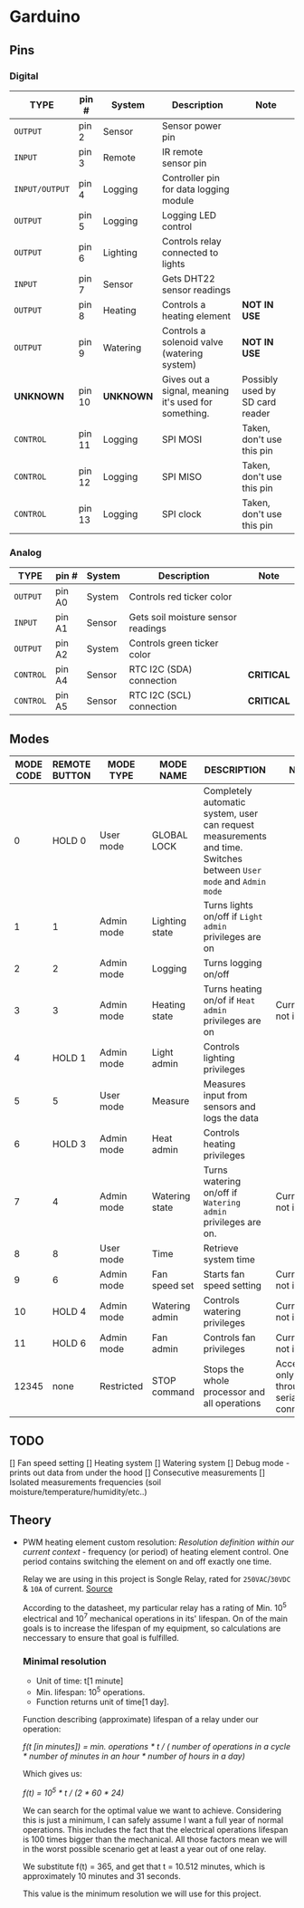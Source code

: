 # Garduino

## Pins

### Digital
TYPE | pin # | System | Description | Note
-----|-------|--------|-------------|------
`OUTPUT` | pin 2 | Sensor | Sensor power pin
`INPUT` | pin 3 | Remote | IR remote sensor pin
`INPUT/OUTPUT` | pin 4 | Logging | Controller pin for data logging module
`OUTPUT` | pin 5 | Logging | Logging LED control
`OUTPUT` | pin 6 | Lighting | Controls relay connected to lights
`INPUT` | pin 7 | Sensor | Gets DHT22 sensor readings
`OUTPUT` | pin 8 | Heating | Controls a heating element | **NOT IN USE**
`OUTPUT` | pin 9 | Watering | Controls a solenoid valve (watering system) | **NOT IN USE**
**UNKNOWN** | pin 10 | **UNKNOWN** | Gives out a signal, meaning it's used for something. | Possibly used by SD card reader
`CONTROL` | pin 11 | Logging | SPI MOSI | Taken, don't use this pin
`CONTROL` | pin 12 | Logging | SPI MISO | Taken, don't use this pin
`CONTROL` | pin 13 | Logging | SPI clock | Taken, don't use this pin


### Analog
TYPE | pin # | System | Description | Note
-----|-------|--------|-------------|------
`OUTPUT` | pin A0 | System | Controls red ticker color
`INPUT` | pin A1 | Sensor | Gets soil moisture sensor readings
`OUTPUT` | pin A2 | System | Controls green ticker color
`CONTROL` | pin A4 | Sensor | RTC I2C (SDA) connection | **CRITICAL**
`CONTROL` | pin A5 | Sensor | RTC I2C (SCL) connection | **CRITICAL**

## Modes
MODE CODE | REMOTE BUTTON| MODE TYPE | MODE NAME | DESCRIPTION | Note
----------|--------------|-----------|-----------|-------------|-----
0 | HOLD 0 | User mode | GLOBAL LOCK | Completely automatic system, user can request measurements and time. Switches between `User mode` and `Admin mode`
1 | 1 | Admin mode | Lighting state | Turns lights on/off if `Light admin` privileges are on
2 | 2 | Admin mode | Logging | Turns logging on/off
3 | 3 | Admin mode | Heating state | Turns heating on/of if `Heat admin` privileges are on | Currently not in use
4 | HOLD 1 | Admin mode | Light admin | Controls lighting privileges
5 | 5 | User mode | Measure | Measures input from sensors and logs the data
6 | HOLD 3 | Admin mode | Heat admin | Controls heating privileges
7 | 4 | Admin mode | Watering state | Turns watering on/off if `Watering admin` privileges are on. | Currently not in use
8 | 8 | User mode | Time | Retrieve system time
9 | 6 | Admin mode | Fan speed set | Starts fan speed setting | Currently not in use
10 | HOLD 4 | Admin mode | Watering admin | Controls watering privileges | Currently not in use
11 | HOLD 6 | Admin mode | Fan admin | Controls fan privileges | Currently not in use
12345 | none | Restricted | STOP command | Stops the whole processor and all operations | Accessible only through serial PC connection

## TODO
[] Fan speed setting
[] Heating system
[] Watering system
[] Debug mode - prints out data from under the hood
[] Consecutive measurements
[] Isolated measurements frequencies (soil moisture/temperature/humidity/etc..)

## Theory
* PWM heating element custom resolution: 
  *Resolution definition within our current context* - frequency (or period) of heating element control. One period contains switching the element on and off exactly one time.
  
  Relay we are using in this project is Songle Relay, rated for `250VAC`/`30VDC` & `10A` of current. [Source](https://www.parallax.com/sites/default/files/downloads/27115-Single-Relay-Board-Datasheet.pdf)
  
  According to the datasheet, my particular relay has a rating of Min. 10<sup>5</sup> electrical and 10<sup>7</sup> mechanical operations in its' lifespan.
  On of the main goals is to increase the lifespan of my equipment, so calculations are neccessary to ensure that goal is fulfilled.
  
  ### Minimal resolution
   * Unit of time: t[1 minute]
   * Min. lifespan: 10<sup>5</sup> operations.
   * Function returns unit of time[1 day].
   
   Function describing (approximate) lifespan of a relay under our operation:
   
   *f(t [in minutes]) = min. operations * t / ( number of operations in a cycle * number of minutes in an hour * number of hours in a day)*
   
   Which gives us:
   
   *f(t) = 10<sup>5</sup> * t / (2 * 60 * 24)*
   
   We can search for the optimal value we want to achieve. Considering this is just a minimum, I can safely assume I want a full year of normal operations. This includes the fact that the electrical operations lifespan is 100 times bigger than the mechanical. All those factors mean we will in the worst possible scenario get at least a year out of one relay.
   
   We substitute f(t) = 365, and get that t = 10.512 minutes, which is approximately 10 minutes and 31 seconds.
   
   This value is the minimum resolution we will use for this project.
